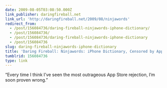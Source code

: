 ```yaml
---
date: 2009-08-05T03:08:50.000Z
link_publisher: daringfireball.net
link_url: 'http://daringfireball.net/2009/08/ninjawords'
redirect_from:
  - /post/156084736/daring-fireball-ninjawords-iphone-dictionary/
  - /post/156084736/
  - /post/156084736/daring-fireball-ninjawords-iphone-dictionary
  - /post/156084736
slug: daring-fireball-ninjawords-iphone-dictionary
title: 'Daring Fireball: Ninjawords: iPhone Dictionary, Censored by Apple'
tumblrid: 156084736
type: link
---
```

<p>&ldquo;Every time I think I’ve seen the most outrageous App Store rejection, I’m soon proven wrong.&rdquo;</p>
